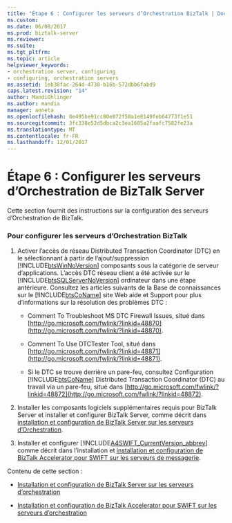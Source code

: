 ```yaml
---
title: "Étape 6 : Configurer les serveurs d’Orchestration BizTalk | Documents Microsoft"
ms.custom: 
ms.date: 06/08/2017
ms.prod: biztalk-server
ms.reviewer: 
ms.suite: 
ms.tgt_pltfrm: 
ms.topic: article
helpviewer_keywords:
- orchestration server, configuring
- configuring, orchestration servers
ms.assetid: 1eb38fac-264d-4730-b16b-572dbb6fabd9
caps.latest.revision: "14"
author: MandiOhlinger
ms.author: mandia
manager: anneta
ms.openlocfilehash: 0e495be91cc80e072f58a1e8149feb64773f1e51
ms.sourcegitcommit: 3fc338e52d5dbca2c3ea1685a2faafc7582fe23a
ms.translationtype: MT
ms.contentlocale: fr-FR
ms.lasthandoff: 12/01/2017
---
```

# <a name="step-6-configuring-the-biztalk-orchestration-servers"></a>Étape 6 : Configurer les serveurs d’Orchestration de BizTalk Server
Cette section fournit des instructions sur la configuration des serveurs d’Orchestration de BizTalk.  
  
### <a name="to-configure-the-biztalk-orchestration-servers"></a>Pour configurer les serveurs d’Orchestration BizTalk  
  
1.  Activer l’accès de réseau Distributed Transaction Coordinator (DTC) en le sélectionnant à partir de l’ajout/suppression [!INCLUDE[btsWinNoVersion](../../includes/btswinnoversion-md.md)] composants sous la catégorie de serveur d’applications. L’accès DTC réseau client a été activée sur le [!INCLUDE[btsSQLServerNoVersion](../../includes/btssqlservernoversion-md.md)] ordinateur dans une étape antérieure. Consultez les articles suivants de la Base de connaissances sur le [!INCLUDE[btsCoName](../../includes/btsconame-md.md)] site Web aide et Support pour plus d’informations sur la résolution des problèmes DTC :  
  
    -   Comment To Troubleshoot MS DTC Firewall Issues, situé dans [http://go.microsoft.com/fwlink/?linkid=48870](http://go.microsoft.com/fwlink/?linkid=48870).  
  
    -   Comment To Use DTCTester Tool, situé dans [http://go.microsoft.com/fwlink/?linkid=48871](http://go.microsoft.com/fwlink/?linkid=48871).  
  
    -   Si le DTC se trouve derrière un pare-feu, consultez Configuration [!INCLUDE[btsCoName](../../includes/btsconame-md.md)] Distributed Transaction Coordinator (DTC) au travail via un pare-feu, situé dans [http://go.microsoft.com/fwlink/?linkid=48872](http://go.microsoft.com/fwlink/?linkid=48872).  
  
2.  Installer les composants logiciels supplémentaires requis pour BizTalk Server et installer et configurer BizTalk Server, comme décrit dans [installation et configuration de BizTalk Server sur les serveurs d’Orchestration](../../adapters-and-accelerators/accelerator-swift/installing-and-configuring-biztalk-server-on-the-orchestration-servers.md).  
  
3.  Installer et configurer [!INCLUDE[A4SWIFT_CurrentVersion_abbrev](../../includes/a4swift-currentversion-abbrev-md.md)] comme décrit dans l’installation et [installation et configuration de BizTalk Accelerator pour SWIFT sur les serveurs de messagerie](../../adapters-and-accelerators/accelerator-swift/installing-and-configuring-biztalk-accelerator-for-swift-on-messaging-servers.md).  
  
 Contenu de cette section :  
  
-   [Installation et configuration de BizTalk Server sur les serveurs d’orchestration](../../adapters-and-accelerators/accelerator-swift/installing-and-configuring-biztalk-server-on-the-orchestration-servers.md)  
  
-   [Installation et configuration de BizTalk Accelerator pour SWIFT sur les serveurs d’orchestration](../../adapters-and-accelerators/accelerator-swift/install-and-configure-biztalk-accelerator-for-swift-on-orchestration-servers.md)